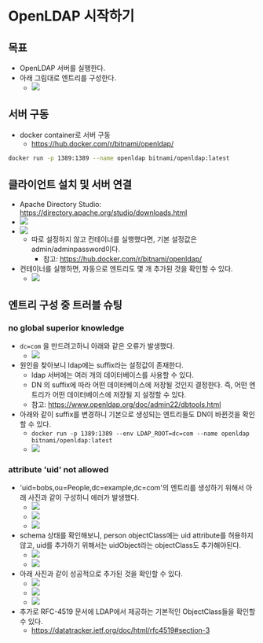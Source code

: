 # OpenLDAP 시작하기

## 목표

- OpenLDAP 서버를 실행한다.
- 아래 그림대로 엔트리를 구성한다.
	- ![](assets/Pasted%20image%2020240426160603.png)

## 서버 구동

- docker container로 서버 구동
	- https://hub.docker.com/r/bitnami/openldap/

```sh
docker run -p 1389:1389 --name openldap bitnami/openldap:latest
```

## 클라이언트 설치 및 서버 연결

- Apache Directory Studio: https://directory.apache.org/studio/downloads.html
- ![](assets/Pasted%20image%2020240426153027.png)
- ![](assets/Pasted%20image%2020240426181747.png)
	- 따로 설정하지 않고 컨테이너를 실행했다면, 기본 설정값은 admin/adminpassword이다.
		- 참고: https://hub.docker.com/r/bitnami/openldap/
- 컨테이너를 실행하면, 자동으로 엔트리도 몇 개 추가된 것을 확인할 수 있다.
	- ![](assets/Pasted%20image%2020240426181838.png)

## 엔트리 구성 중 트러블 슈팅 

### no global superior knowledge

- `dc=com` 을 만드려고하니 아래와 같은 오류가 발생했다.
	- ![](assets/Pasted%20image%2020240426160654.png)
- 원인을 찾아보니 ldap에는 suffix라는 설정값이 존재한다.
	- ldap 서버에는 여러 개의 데이터베이스를 사용할 수 있다.
	- DN 의 suffix에 따라 어떤 데이터베이스에 저장될 것인지 결정한다. 즉, 어떤 엔트리가 어떤 데이터베이스에 저장될 지 설정할 수 있다.
	- 참고: https://www.openldap.org/doc/admin22/dbtools.html
- 아래와 같이 suffix를 변경하니 기본으로 생성되는 엔트리들도 DN이 바뀐것을 확인할 수 있다.
	- `docker run -p 1389:1389 --env LDAP_ROOT=dc=com --name openldap bitnami/openldap:latest`
	- ![](assets/Pasted%20image%2020240426182104.png)

### attribute 'uid' not allowed

- 'uid=bobs,ou=People,dc=example,dc=com'의 엔트리를 생성하기 위해서 아래 사진과 같이 구성하니 에러가 발생했다.
	- ![](assets/Pasted%20image%2020240429132034.png)
	- ![](assets/Pasted%20image%2020240429132059.png)
	- ![](assets/Pasted%20image%2020240429132108.png)
- schema 상태를 확인해보니, person objectClass에는 uid attribute를 허용하지 않고, uid를 추가하기 위해서는 uidObject라는 objectClass도 추가해야된다.
	- ![](assets/Pasted%20image%2020240429132318.png)
	- ![](assets/Pasted%20image%2020240429132424.png)
- 아래 사진과 같이 성공적으로 추가된 것을 확인할 수 있다.
	- ![](assets/Pasted%20image%2020240429132512.png)
	- ![](assets/Pasted%20image%2020240429132536.png)
	- ![](assets/Pasted%20image%2020240429132610.png)
- 추가로 RFC-4519 문서에 LDAP에서 제공하는 기본적인 ObjectClass들을 확인할 수 있다.
	- https://datatracker.ietf.org/doc/html/rfc4519#section-3